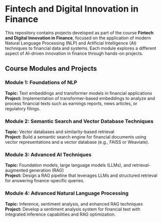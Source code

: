 # Fintech and Digital Innovation in Finance

This repository contains projects developed as part of the course **Fintech and Digital Innovation in Finance**, focused on the application of modern Natural Language Processing (NLP) and Artificial Intelligence (AI) techniques to financial data and systems. Each module explores a different aspect of AI-driven innovation in finance through hands-on projects.

## Course Modules and Projects

### Module 1: Foundations of NLP  
**Topic:** Text embeddings and transformer models in financial applications  
**Project:** Implementation of transformer-based embeddings to analyze and process financial texts such as earnings reports, news articles, or regulatory filings.

### Module 2: Semantic Search and Vector Database Techniques  
**Topic:** Vector databases and similarity-based retrieval  
**Project:** Build a semantic search engine for financial documents using vector representations and a vector database (e.g., FAISS or Weaviate).

### Module 3: Advanced AI Techniques  
**Topic:** Foundation models, large language models (LLMs), and retrieval-augmented generation (RAG)  
**Project:** Design a RAG pipeline that leverages LLMs and structured retrieval for answering finance-specific queries.

### Module 4: Advanced Natural Language Processing  
**Topic:** Inference, sentiment analysis, and enhanced RAG techniques  
**Project:** Develop a sentiment analysis system for financial text with integrated inference capabilities and RAG optimization.
